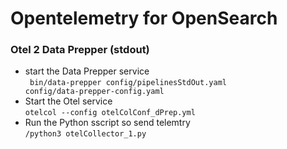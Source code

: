 # Opentelemetry for OpenSearch

### Otel 2 Data Prepper (stdout)
 - start the Data Prepper service  
 <code> bin/data-prepper config/pipelinesStdOut.yaml config/data-prepper-config.yaml</code>
 - Start the Otel service  
 <code>otelcol --config otelColConf_dPrep.yml</code>
  - Run the Python sscript so send telemtry  
 <code>/python3 otelCollector_1.py</code>
